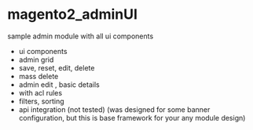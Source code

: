 # magento2_adminUI
sample admin module with all ui components

- ui components
- admin grid
- save, reset, edit, delete
- mass delete
- admin edit , basic details
- with acl rules
- filters, sorting
- api integration (not tested)
(was designed for some banner configuration, but this is base framework for your any module design)

